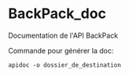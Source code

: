 # BackPack_doc
Documentation de l'API BackPack

Commande pour générer la doc:

```apidoc -o dossier_de_destination```
